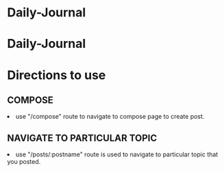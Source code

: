 # Daily-Journal

# Daily-Journal
<h1>Directions to use</h1>
<h2>COMPOSE</h2>
<li>use "/compose" route to navigate to compose page to create post.</li>

<h2>NAVIGATE TO PARTICULAR TOPIC</h2>
<li>use "/posts/:postname" route is used to navigate to particular topic that you posted.</li>
